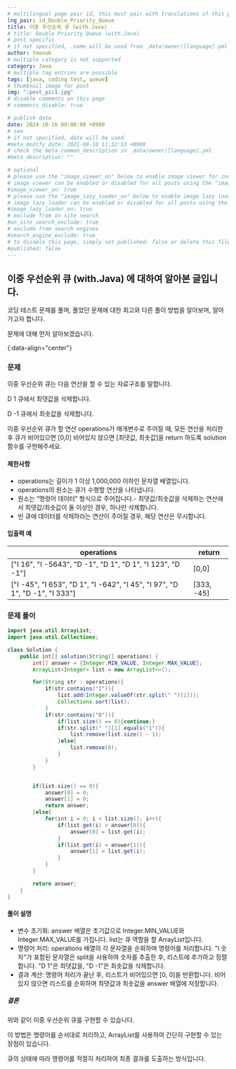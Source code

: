 ```yaml
---
# multilingual page pair id, this must pair with translations of this page. (This name must be unique)
lng_pair: id_Double_Priority_Queue
title: 이중 우선순위 큐 (with.Java)
# title: Double Priority Queue (with.Java)
# post specific
# if not specified, .name will be used from _data/owner/[language].yml
author: Yeonuk
# multiple category is not supported
category: Java
# multiple tag entries are possible
tags: [java, coding test, queue]
# thumbnail image for post
img: ":post_pic1.jpg"
# disable comments on this page
# comments_disable: true

# publish date
date: 2024-10-16 09:00:00 +0900
# seo
# if not specified, date will be used.
#meta_modify_date: 2021-08-10 11:32:53 +0900
# check the meta_common_description in _data/owner/[language].yml
#meta_description: ""

# optional
# please use the "image_viewer_on" below to enable image viewer for individual pages or posts (_posts/ or [language]/_posts folders).
# image viewer can be enabled or disabled for all posts using the "image_viewer_posts: true" setting in _data/conf/main.yml.
#image_viewer_on: true
# please use the "image_lazy_loader_on" below to enable image lazy loader for individual pages or posts (_posts/ or [language]/_posts folders).
# image lazy loader can be enabled or disabled for all posts using the "image_lazy_loader_posts: true" setting in _data/conf/main.yml.
#image_lazy_loader_on: true
# exclude from on site search
#on_site_search_exclude: true
# exclude from search engines
#search_engine_exclude: true
# to disable this page, simply set published: false or delete this file
#published: false
---
```


<!-- outline-start -->

## 이중 우선순위 큐 (with.Java) 에 대하여 알아본 글입니다.

코딩 테스트 문제를 풀며, 풀었던 문제에 대한 회고와 다른 풀이 방법을 알아보며, 알아가고자 합니다.

문제에 대해 먼저 알아보겠습니다.

{:data-align="center"}

<!-- outline-end -->

### 문제

이중 우선순위 큐는 다음 연산을 할 수 있는 자료구조를 말합니다.

D 1 큐에서 최댓값을 삭제합니다.

D -1 큐에서 최솟값을 삭제합니다.

이중 우선순위 큐가 할 연산 operations가 매개변수로 주어질 때, 모든 연산을 처리한 후 큐가 비어있으면 [0,0] 비어있지 않으면 [최댓값, 최솟값]을 return 하도록 solution 함수를 구현해주세요.

#### 제한사항

- operations는 길이가 1 이상 1,000,000 이하인 문자열 배열입니다.
- operations의 원소는 큐가 수행할 연산을 나타냅니다.
- 원소는 “명령어 데이터” 형식으로 주어집니다.- 최댓값/최솟값을 삭제하는 연산에서 최댓값/최솟값이 둘 이상인 경우, 하나만 삭제합니다.
- 빈 큐에 데이터를 삭제하라는 연산이 주어질 경우, 해당 연산은 무시합니다.

#### 입출력 예

| operations                                                                  | return     |
| --------------------------------------------------------------------------- | ---------- |
| ["I 16", "I -5643", "D -1", "D 1", "D 1", "I 123", "D -1"]                  | [0,0]      |
| ["I -45", "I 653", "D 1", "I -642", "I 45", "I 97", "D 1", "D -1", "I 333"] | [333, -45] |

### 문제 풀이

```java
import java.util.ArrayList;
import java.util.Collections;

class Solution {
    public int[] solution(String[] operations) {
        int[] answer = {Integer.MIN_VALUE, Integer.MAX_VALUE};
        ArrayList<Integer> list = new ArrayList<>();

        for(String str : operations){
            if(str.contains("I")){
                list.add(Integer.valueOf(str.split(" ")[1]));
                Collections.sort(list);
            }
            if(str.contains("D")){
                if(list.size() == 0){continue;}
                if(str.split(" ")[1].equals("1")){
                    list.remove(list.size() - 1);
                }else{
                    list.remove(0);
                }
            }
        }


        if(list.size() == 0){
            answer[0] = 0;
            answer[1] = 0;
            return answer;
        }else{
            for(int i = 0; i < list.size(); i++){
                if(list.get(i) > answer[0]){
                    answer[0] = list.get(i);
                }
                if(list.get(i) < answer[1]){
                    answer[1] = list.get(i);
                }
            }
        }

        return answer;
    }
}
```

#### 풀이 설명

- 변수 초기화: answer 배열은 초기값으로 Integer.MIN_VALUE와 Integer.MAX_VALUE를 가집니다. list는 큐 역할을 할 ArrayList입니다.
- 명령어 처리: operations 배열의 각 문자열을 순회하며 명령어를 처리합니다. "I 숫자"가 포함된 문자열은 split을 사용하여 숫자를 추출한 후, 리스트에 추가하고 정렬합니다. "D 1"은 최댓값을, "D -1"은 최솟값을 삭제합니다.
- 결과 계산: 명령어 처리가 끝난 후, 리스트가 비어있으면 [0, 0]을 반환합니다. 비어있지 않으면 리스트를 순회하며 최댓값과 최솟값을 answer 배열에 저장합니다.

##### 결론

위와 같이 이중 우선순위 큐를 구현할 수 있습니다.

이 방법은 명령어를 순서대로 처리하고, ArrayList를 사용하여 간단히 구현할 수 있는 장점이 있습니다.

큐의 상태에 따라 명령어를 적절히 처리하여 최종 결과를 도출하는 방식입니다.
